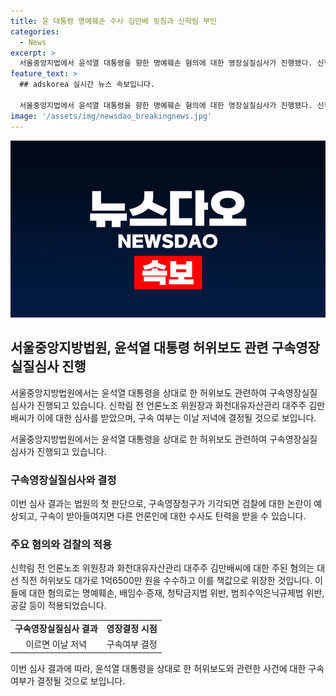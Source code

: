 ```yaml
---
title: 윤 대통령 명예훼손 수사 김만배 뒷짐과 신학림 부인
categories:
  - News
excerpt: >
  서울중앙지법에서 윤석열 대통령을 향한 명예훼손 혐의에 대한 영장실질심사가 진행됐다. 신학림 전 언론노조 위원장과 화천대유자산관리 대주주 김만배씨는 혐의를 부인하며 법정에서 진실을 밝히겠다고 주장했다. 영장실질심사 결과는 대선개입 여론조작 사건에 대한 처음 판단이 될 전망이며, 결정에 따라 검찰의 수사방향이 달라질 수 있다. 두 사람의 주된 혐의는 대선 직전 허위보도 대가로 1억6500만 원을 수수하고 이를 책값으로 위장한 것으로, 구속영장 발부 여부는 이날 저녁에 결정될 것으로 보인다.
feature_text: >
  ## adskorea 실시간 뉴스 속보입니다.

  서울중앙지법에서 윤석열 대통령을 향한 명예훼손 혐의에 대한 영장실질심사가 진행됐다. 신학림 전 언론노조 위원장과 화천대유자산관리 대주주 김만배씨는 혐의를 부인하며 법정에서 진실을 밝히겠다고 주장했다. 영장실질심사 결과는 대선개입 여론조작 사건에 대한 처음 판단이 될 전망이며, 결정에 따라 검찰의 수사방향이 달라질 수 있다. 두 사람의 주된 혐의는 대선 직전 허위보도 대가로 1억6500만 원을 수수하고 이를 책값으로 위장한 것으로, 구속영장 발부 여부는 이날 저녁에 결정될 것으로 보인다.
image: '/assets/img/newsdao_breakingnews.jpg'
---
```


<p><img src="/assets/img/newsdao_breakingnews.jpg" alt="adskorea 속보" /></p>

<h2 data-ke-size="size26">서울중앙지방법원, 윤석열 대통령 허위보도 관련 구속영장실질심사 진행</h2>

<p>서울중앙지방법원에서는 윤석열 대통령을 상대로 한 허위보도 관련하여 구속영장실질심사가 진행되고 있습니다. 신학림 전 언론노조 위원장과 화천대유자산관리 대주주 김만배씨가 이에 대한 심사를 받았으며, 구속 여부는 이날 저녁에 결정될 것으로 보입니다.</p>

<p data-ke-size="size16">서울중앙지방법원에서는 윤석열 대통령을 상대로 한 허위보도 관련하여 구속영장실질심사가 진행되고 있습니다.</p>

<h3><b>구속영장실질심사와 결정</b></h3>

<p data-ke-size="size16">이번 심사 결과는 법원의 첫 판단으로, 구속영장청구가 기각되면 검찰에 대한 논란이 예상되고, 구속이 받아들여지면 다른 언론인에 대한 수사도 탄력을 받을 수 있습니다.</p>

<h3><b>주요 혐의와 검찰의 적용</b></h3>

<p data-ke-size="size16">신학림 전 언론노조 위원장과 화천대유자산관리 대주주 김만배씨에 대한 주된 혐의는 대선 직전 허위보도 대가로 1억6500만 원을 수수하고 이를 책값으로 위장한 것입니다. 이들에 대한 혐의로는 명예훼손, 배임수·증재, 청탁금지법 위반, 범죄수익은닉규제법 위반, 공갈 등이 적용되었습니다.</p>

<table>
  <tr>
    <td style="text-align: center; height: 17px;"><b>구속영장실질심사 결과</b></td>
    <td style="text-align: center; height: 17px;"><b>영장결정 시점</b></td>
  </tr>
  <tr>
    <td style="text-align: center; height: 17px;">이르면 이날 저녁</td>
    <td style="text-align: center; height: 17px;">구속여부 결정</td>
  </tr>
</table>

<p>이번 심사 결과에 따라, 윤석열 대통령을 상대로 한 허위보도와 관련한 사건에 대한 구속 여부가 결정될 것으로 보입니다. </p>

